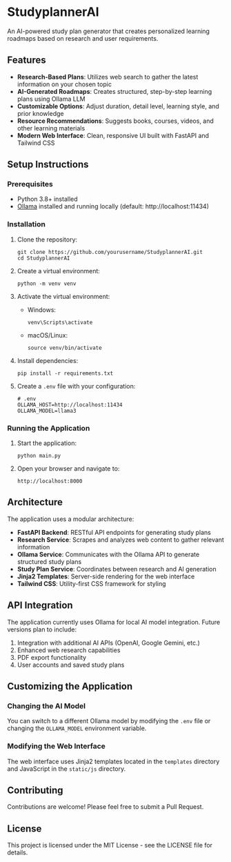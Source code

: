 # StudyplannerAI

An AI-powered study plan generator that creates personalized learning roadmaps based on research and user requirements.

## Features

- **Research-Based Plans**: Utilizes web search to gather the latest information on your chosen topic
- **AI-Generated Roadmaps**: Creates structured, step-by-step learning plans using Ollama LLM
- **Customizable Options**: Adjust duration, detail level, learning style, and prior knowledge
- **Resource Recommendations**: Suggests books, courses, videos, and other learning materials
- **Modern Web Interface**: Clean, responsive UI built with FastAPI and Tailwind CSS

## Setup Instructions

### Prerequisites

- Python 3.8+ installed
- [Ollama](https://ollama.ai) installed and running locally (default: http://localhost:11434)

### Installation

1. Clone the repository:
   ```
   git clone https://github.com/yourusername/StudyplannerAI.git
   cd StudyplannerAI
   ```

2. Create a virtual environment:
   ```
   python -m venv venv
   ```

3. Activate the virtual environment:
   - Windows:
     ```
     venv\Scripts\activate
     ```
   - macOS/Linux:
     ```
     source venv/bin/activate
     ```

4. Install dependencies:
   ```
   pip install -r requirements.txt
   ```

5. Create a `.env` file with your configuration:
   ```
   # .env
   OLLAMA_HOST=http://localhost:11434
   OLLAMA_MODEL=llama3
   ```

### Running the Application

1. Start the application:
   ```
   python main.py
   ```

2. Open your browser and navigate to:
   ```
   http://localhost:8000
   ```

## Architecture

The application uses a modular architecture:

- **FastAPI Backend**: RESTful API endpoints for generating study plans
- **Research Service**: Scrapes and analyzes web content to gather relevant information
- **Ollama Service**: Communicates with the Ollama API to generate structured study plans
- **Study Plan Service**: Coordinates between research and AI generation
- **Jinja2 Templates**: Server-side rendering for the web interface
- **Tailwind CSS**: Utility-first CSS framework for styling

## API Integration

The application currently uses Ollama for local AI model integration. Future versions plan to include:

1. Integration with additional AI APIs (OpenAI, Google Gemini, etc.)
2. Enhanced web research capabilities
3. PDF export functionality
4. User accounts and saved study plans

## Customizing the Application

### Changing the AI Model

You can switch to a different Ollama model by modifying the `.env` file or changing the `OLLAMA_MODEL` environment variable.

### Modifying the Web Interface

The web interface uses Jinja2 templates located in the `templates` directory and JavaScript in the `static/js` directory.

## Contributing

Contributions are welcome! Please feel free to submit a Pull Request.

## License

This project is licensed under the MIT License - see the LICENSE file for details.
